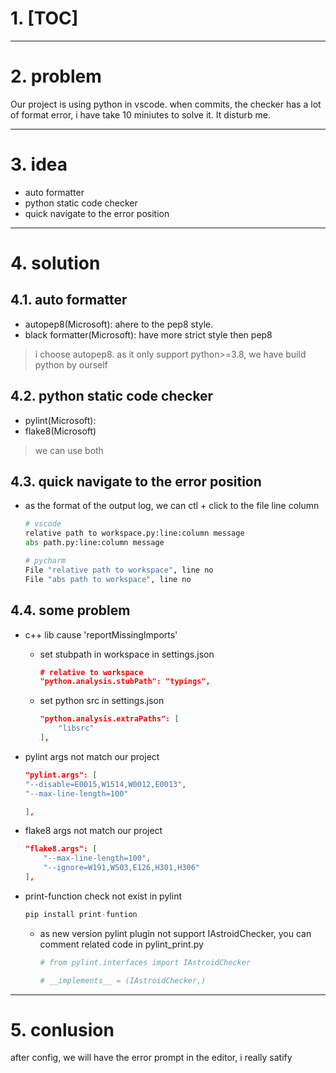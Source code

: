 # 1. [TOC]

------------------------------------------------------------------------------

# 2. problem

Our project is using python in vscode. when commits, the checker has a lot of format error, i have take 10 miniutes to solve it. It disturb me.

------------------------------------------------------------------------------

# 3. idea

* auto formatter
* python static code checker
* quick navigate to the error position

------------------------------------------------------------------------------

# 4. solution

## 4.1. auto formatter

* autopep8(Microsoft): ahere to the pep8 style.
* black formatter(Microsoft): have more strict style then pep8

> i choose autopep8. as it only support python>=3.8, we have build python by ourself

## 4.2. python static code checker

* pylint(Microsoft):
* flake8(Microsoft)

> we can use both

## 4.3. quick navigate to the error position

* as the format of the output log, we can ctl + click to the file line column

  ~~~py
  # vscode
  relative path to workspace.py:line:column message
  abs path.py:line:column message

  # pycharm
  File "relative path to workspace", line no
  File "abs path to workspace", line no
  ~~~

## 4.4. some problem

* c++ lib cause 'reportMissingImports'
  * set stubpath in workspace in settings.json

    ~~~json
    # relative to workspace
    "python.analysis.stubPath": "typings",  
    ~~~

  * set python src in settings.json

    ~~~json
    "python.analysis.extraPaths": [
        "libsrc"
    ],
    ~~~
  
* pylint args not match our project

  ~~~json
  "pylint.args": [
  "--disable=E0015,W1514,W0012,E0013",
  "--max-line-length=100"

  ],
  ~~~

* flake8 args not match our project

  ~~~json
  "flake8.args": [
      "--max-line-length=100",
      "--ignore=W191,W503,E126,H301,H306"
  ],
  ~~~

* print-function check not exist in pylint

  ~~~s
  pip install print-funtion
  ~~~

  * as new version pylint plugin not support IAstroidChecker, you can comment related code in pylint_print.py

    ~~~py
    # from pylint.interfaces import IAstroidChecker

    # __implements__ = (IAstroidChecker,)
    ~~~

------------------------------------------------------------------------------

# 5. conlusion

after config, we will have the error prompt in the editor, i really satify
